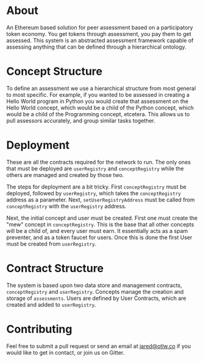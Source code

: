About
========

An Ethereum based solution for peer assessment based on a participatory token economy. You get tokens through assessment, you pay them to get assessed. This system is an abstracted assessment framework capable of assessing anything that can be defined through a hierarchical ontology.

Concept Structure
============
To define an assessment we use a hierarchical structure from most general to most specific. For example, if you wanted to be assessed in creating a Hello World program in Python you would create that assessment on the Hello World concept, which would be a child of the Python concept, which would be a child of the Programming concept, etcetera. This allows us to pull assessors accurately, and group similar tasks together.

Deployment
========
These are all the contracts required for the network to run. The only ones that must be deployed are `userRegistry` and `conceptRegistry` while the others are managed and created by those two.

The steps for deployment are a bit tricky. First `conceptRegistry` must be deployed, followed by `userRegistry`, which takes the `conceptRegistry` address as a parameter. Next, `setUserRegistryAddress` must be called from `conceptRegistry` with the `userRegistry` address.

Next, the initial concept and user must be created. First one must create the "mew" concept in `conceptRegistry`. This is the base that all other concepts will be a child of, and every user must earn. It essentially acts as a spam preventer, and as a token faucet for users. Once this is done the first User must be created from `userRegistry`.


Contract Structure
==============
The system is based upon two data store and management contracts, `conceptRegistry` and `userRegistry`. Concepts manage the creation and storage of `assessments`. Users are defined by User Contracts, which are created and added to `userRegistry`.

Contributing
=========
Feel free to submit a pull request or send an email at <jared@otlw.co> if you would like to get in contact, or join us on Gitter.
